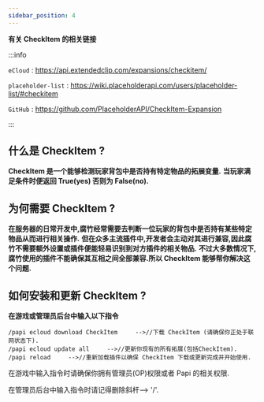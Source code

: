 ```yaml
---
sidebar_position: 4
---
```



**有关 CheckItem 的相关链接**

:::info

`eCloud` : https://api.extendedclip.com/expansions/checkitem/

`placeholder-list` : https://wiki.placeholderapi.com/users/placeholder-list/#checkitem

`GitHub` : https://github.com/PlaceholderAPI/CheckItem-Expansion

:::

## 什么是 CheckItem ?
**CheckItem 是一个能够检测玩家背包中是否持有特定物品的拓展变量.**
**当玩家满足条件时便返回 True(yes) 否则为 False(no).**

## 为何需要 CheckItem ?
**在服务器的日常开发中,腐竹经常需要去判断一位玩家的背包中是否持有某些特定物品从而进行相关操作.**
**但在众多主流插件中,开发者会主动对其进行兼容,因此腐竹不需要额外设置或插件便能轻易识别到对方插件的相关物品.**
**不过大多数情况下,腐竹使用的插件不能确保其互相之间全部兼容.所以 CheckItem 能够帮你解决这个问题.**

## 如何安装和更新 CheckItem ?
**在游戏或管理员后台中输入以下指令**
```
/papi ecloud download CheckItem     -->//下载 CheckItem (请确保你正处于联网状态下).
/papi ecloud update all     -->//更新你现有的所有拓展(包括CheckItem).
/papi reload     -->//重新加载插件以确保 CheckItem 下载或更新完成并开始使用.
```
在游戏中输入指令时请确保你拥有管理员(OP)权限或者 Papi 的相关权限.

在管理员后台中输入指令时请记得删除斜杆--> '/'.